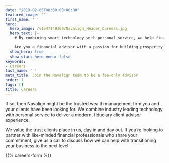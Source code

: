 ```yaml
---
date: "2019-02-05T08:00:00+00:00"
featured_image: ""
first_name: ' '
hero:
  hero_image: /v1547149369/Navalign_Header_Careers.jpg
  hero_text: |-
    # By combining smart technology with personal service, we help financial advisors and their clients work better together.

    Are you a financial advisor with a passion for building prosperity for your clients? Are you interested in providing a holistic, transparent approach to managing wealth? Does the idea of acting in the best interest of your clients, always as a fiduciary, to deliver an optimal base for financial peace of mind excite you?
  show_hero: true
  show_start_here_menu: false
keywords:
- Careers
last_name: ' '
meta_title: Join the Navalign team to be a fee-only advisor
order: 1
tags: []
title: Careers
---
```

If so, then Navalign might be the trusted wealth management firm you and your clients have been looking for. We combine industry leading technology with personal service to deliver a modern, fiduciary client advisor experience.

We value the trust clients place in us, day in and day out. If you’re looking to partner with like-minded financial professionals who share your commitment, give us a call to discuss how we can help with transitioning your business to the next level.

{{% careers-form %}}